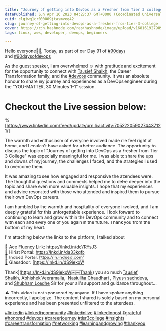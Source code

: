 ```yaml
---
title: "Journey of getting into DevOps as a Fresher from Tier 3 college"
datePublished: Sun Apr 16 2023 04:28:37 GMT+0000 (Coordinated Universal Time)
cuid: clgiwq1cr000009jtasmveq42
slug: journey-of-getting-into-devops-as-a-fresher-from-tier-3-college
cover: https://cdn.hashnode.com/res/hashnode/image/upload/v1681619279893/81f65a19-6d7d-438c-810e-cc6b44001fc4.jpeg
tags: linux, aws, developer, devops, beginners

---
```


Hello everyone🙋‍♂️, Today, as part of our Day 91 of [#90days](https://www.linkedin.com/feed/hashtag/?keywords=90days&highlightedUpdateUrns=urn%3Ali%3Aactivity%3A7053220590274437121) and [#90daysofdevops](https://www.linkedin.com/feed/hashtag/?keywords=90daysofdevops&highlightedUpdateUrns=urn%3Ali%3Aactivity%3A7053220590274437121)  
  
As the guest speaker, I am overwhelmed ☺ with gratitude and excitement for the opportunity to connect with [Tausief Shaikh](https://www.linkedin.com/in/ACoAAA-y4eMBDS3t7aG32tY5JnuUK-Xc8dgA5MY), the Career Transformation family, and the [#devops](https://www.linkedin.com/feed/hashtag/?keywords=devops&highlightedUpdateUrns=urn%3Ali%3Aactivity%3A7053220590274437121) community. It was an absolute honour to share my journey and experiences as a DevOps engineer during the "YOU-MATTER, 30 Minutes 1-1" session.

# Checkout the Live session below:

%[https://www.linkedin.com/feed/update/urn:li:activity:7053220590274437121/] 

The warmth and enthusiasm of everyone involved made me feel right at home, and I couldn't have asked for a better audience. The opportunity to discuss the topic of "Journey of getting into DevOps as a Fresher from Tier 3 College" was especially meaningful for me. I was able to share the ups and downs of my journey, the challenges I faced, and the strategies I used to overcome them.  
  
It was amazing to see how engaged and responsive the attendees were. The thoughtful questions and comments helped me to delve deeper into the topic and share even more valuable insights. I hope that my experiences and advice resonated with those who attended and inspired them to pursue their own DevOps careers.  
  
I am humbled by the warmth and hospitality of everyone involved, and I am deeply grateful for this unforgettable experience. I look forward to continuing to learn and grow within the DevOps community and to connect with each and every one of you again in the future. Thank you from the bottom of my heart.  
  
I'm attaching below the links to the platform, I talked about:  
  
📍 Ace Fluency Link: [https://lnkd.in/dcVRYsJ3  
📍](https://lnkd.in/dcVRYsJ3￼📍) Hirist Portal: [https://lnkd.in/da33kqfb  
📍](https://lnkd.in/da33kqfb￼📍) Indeed Portal: [https://in.indeed.com/  
📍](https://in.indeed.com/￼📍) Glassdoor: [https://lnkd.in/dS9iekxW  
  
Thank](https://lnkd.in/dS9iekxW￼￼Thank) you so much [Tausief Shaikh](https://www.linkedin.com/in/ACoAAA-y4eMBDS3t7aG32tY5JnuUK-Xc8dgA5MY), [Abhishek Veeramalla](https://www.linkedin.com/in/ACoAABRWuA8BGctuT6U4bQahGSjnz0vblT81afs),  [Nasiullha Chaudhari](https://www.linkedin.com/in/ACoAADBq6VABk5rjMIv7v8K6v4GLP9baer0qee4) , [Piyush sachdeva](https://www.linkedin.com/in/ACoAABAxrKABjePllijAtqYuQGEFBK2mdcMPZWo), and [Shubham Londhe](https://www.linkedin.com/in/ACoAABhZ4kMBt55axHJpEnVRp0UOUl-_JwwmPwk) Sir for your all's support and guidance throughout...  
  
⚠ This video is not sponsored by anyone. If I have spoken anything incorrectly, I apologize. The content I shared is solely based on my personal experience and has been presented unfiltered to the attendees.  
  
[#linkedin](https://www.linkedin.com/feed/hashtag/?keywords=linkedin&highlightedUpdateUrns=urn%3Ali%3Aactivity%3A7053220590274437121) [#linkedincommunity](https://www.linkedin.com/feed/hashtag/?keywords=linkedincommunity&highlightedUpdateUrns=urn%3Ali%3Aactivity%3A7053220590274437121) [#linkedinlive](https://www.linkedin.com/feed/hashtag/?keywords=linkedinlive&highlightedUpdateUrns=urn%3Ali%3Aactivity%3A7053220590274437121) [#linkedinpost](https://www.linkedin.com/feed/hashtag/?keywords=linkedinpost&highlightedUpdateUrns=urn%3Ali%3Aactivity%3A7053220590274437121) [#grateful](https://www.linkedin.com/feed/hashtag/?keywords=grateful&highlightedUpdateUrns=urn%3Ali%3Aactivity%3A7053220590274437121) [#honored](https://www.linkedin.com/feed/hashtag/?keywords=honored&highlightedUpdateUrns=urn%3Ali%3Aactivity%3A7053220590274437121) [#devops](https://www.linkedin.com/feed/hashtag/?keywords=devops&highlightedUpdateUrns=urn%3Ali%3Aactivity%3A7053220590274437121) [#careerjourney](https://www.linkedin.com/feed/hashtag/?keywords=careerjourney&highlightedUpdateUrns=urn%3Ali%3Aactivity%3A7053220590274437121) [#tier3college](https://www.linkedin.com/feed/hashtag/?keywords=tier3college&highlightedUpdateUrns=urn%3Ali%3Aactivity%3A7053220590274437121) [#insights](https://www.linkedin.com/feed/hashtag/?keywords=insights&highlightedUpdateUrns=urn%3Ali%3Aactivity%3A7053220590274437121) [#careertransformation](https://www.linkedin.com/feed/hashtag/?keywords=careertransformation&highlightedUpdateUrns=urn%3Ali%3Aactivity%3A7053220590274437121) [#networking](https://www.linkedin.com/feed/hashtag/?keywords=networking&highlightedUpdateUrns=urn%3Ali%3Aactivity%3A7053220590274437121) [#learningandgrowing](https://www.linkedin.com/feed/hashtag/?keywords=learningandgrowing&highlightedUpdateUrns=urn%3Ali%3Aactivity%3A7053220590274437121) [#thankyou](https://www.linkedin.com/feed/hashtag/?keywords=thankyou&highlightedUpdateUrns=urn%3Ali%3Aactivity%3A7053220590274437121)